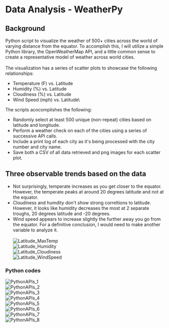 # Data Analysis - WeatherPy

## Background 
Python script to visualize the weather of 500+ cities across the world of varying distance from the equator. To accomplish this, I will utilize a simple Python library, the OpenWeatherMap API, and a little common sense to create a representative model of weather across world cities.\
\
The visualization has a series of scatter plots to showcase the following relationships:<br>
  * Temperature (F) vs. Latitude
  * Humidity (%) vs. Latitude
  * Cloudiness (%) vs. Latitude
  * Wind Speed (mph) vs. Latitude\


The scripts acocomplishes the following:
  * Randomly select at least 500 unique (non-repeat) cities based on latitude and longitude.
  * Perform a weather check on each of the cities using a series of successive API calls.
  * Include a print log of each city as it's being processed with the city number and city name.
  * Save both a CSV of all data retrieved and png images for each scatter plot.<br>

## Three observable trends based on the data
  * Not surprisingly, temperate increases as you get closer to the equator. However, the temperate peaks at around 20 degrees latitude and not at the equator.
  * Cloudiness and humdity don't show strong correltions to latitude. However, it looks like humidity decreases the most at 2 separate troughs, 20 degrees latitude and -20 degrees.
  * Wind speed appears to increase slightly the further away you go from the equator. For a definitive conclusion, I would need to make another variable to analyze it.\
 \
  ![Latitude_MaxTemp](output_images/Latitude_vs_MaxTemperature.png)<br>
  ![Latitude_Humidity](output_images/Latitude_vs_Humidity.png)<br>
  ![Latitude_Cloudiness](output_images/Latitude_vs_Cloudiness.png)<br>
  ![Latitude_WindSpeed](output_images/Latitude_vs_WindSpeed.png)<br>

### Python codes 
![PythonAPIs_1](Images/README/PythonAPIs_1.png)\
![PythonAPIs_2](Images/README/PythonAPIs_2.png)\
![PythonAPIs_3](Images/README/PythonAPIs_3.png)\
![PythonAPIs_4](Images/README/PythonAPIs_4.png)\
![PythonAPIs_5](Images/README/PythonAPIs_5.png)\
![PythonAPIs_6](Images/README/PythonAPIs_6.png)\
![PythonAPIs_7](Images/README/PythonAPIs_7.png)\
![PythonAPIs_8](Images/README/PythonAPIs_8.png)
